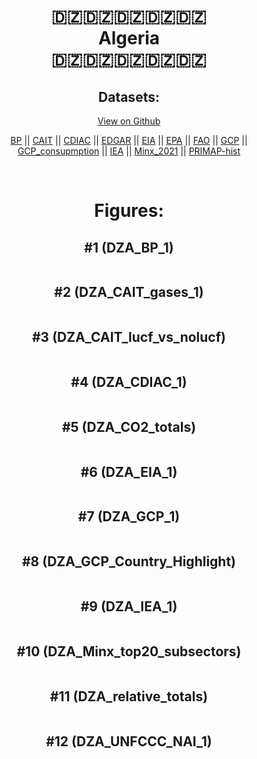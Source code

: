 
<center>
<h1 align="center">
🇩🇿🇩🇿🇩🇿🇩🇿🇩🇿
<br>
Algeria
<br>
🇩🇿🇩🇿🇩🇿🇩🇿🇩🇿
</h1>
<h2>Datasets:</h2>
<p><a href="https://github.com/dquintani/GreenhouseData/tree/master/country_data/DZA_Algeria/data">View on Github</a>
<br></p><p><a href="data/DZA_BP.csv">BP</a> || <a href="data/DZA_CAIT.csv">CAIT</a> || <a href="data/DZA_CDIAC.csv">CDIAC</a> || <a href="data/DZA_EDGAR.csv">EDGAR</a> || <a href="data/DZA_EIA.csv">EIA</a> || <a href="data/DZA_EPA.csv">EPA</a> || <a href="data/DZA_FAO.csv">FAO</a> || <a href="data/DZA_GCP.csv">GCP</a> || <a href="data/DZA_GCP_consupmption.csv">GCP_consupmption</a> || <a href="data/DZA_IEA.csv">IEA</a> || <a href="data/DZA_Minx_2021.csv">Minx_2021</a> || <a href="data/DZA_PRIMAP-hist.csv">PRIMAP-hist</a></p><p><br></p>
<h1>Figures:</h1><h2>#1 (DZA_BP_1)</h2>
<p><img alt="" src="figures/DZA_BP_1.png" /></p><h2>#2 (DZA_CAIT_gases_1)</h2>
<p><img alt="" src="figures/DZA_CAIT_gases_1.png" /></p><h2>#3 (DZA_CAIT_lucf_vs_nolucf)</h2>
<p><img alt="" src="figures/DZA_CAIT_lucf_vs_nolucf.png" /></p><h2>#4 (DZA_CDIAC_1)</h2>
<p><img alt="" src="figures/DZA_CDIAC_1.png" /></p><h2>#5 (DZA_CO2_totals)</h2>
<p><img alt="" src="figures/DZA_CO2_totals.png" /></p><h2>#6 (DZA_EIA_1)</h2>
<p><img alt="" src="figures/DZA_EIA_1.png" /></p><h2>#7 (DZA_GCP_1)</h2>
<p><img alt="" src="figures/DZA_GCP_1.png" /></p><h2>#8 (DZA_GCP_Country_Highlight)</h2>
<p><img alt="" src="figures/DZA_GCP_Country_Highlight.png" /></p><h2>#9 (DZA_IEA_1)</h2>
<p><img alt="" src="figures/DZA_IEA_1.png" /></p><h2>#10 (DZA_Minx_top20_subsectors)</h2>
<p><img alt="" src="figures/DZA_Minx_top20_subsectors.png" /></p><h2>#11 (DZA_relative_totals)</h2>
<p><img alt="" src="figures/DZA_relative_totals.png" /></p><h2>#12 (DZA_UNFCCC_NAI_1)</h2>
<p><img alt="" src="figures/DZA_UNFCCC_NAI_1.png" /></p>